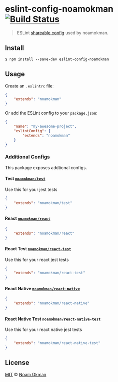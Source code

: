 # eslint-config-noamokman [![Build Status](https://travis-ci.org/noamokman/eslint-config-noamokman.svg)](https://travis-ci.org/noamokman/eslint-config-noamokman)

> ESLint [shareable config](http://eslint.org/docs/developer-guide/shareable-configs.html) used by noamokman.


## Install

```
$ npm install --save-dev eslint-config-noamokman
```

## Usage

Create an `.eslintrc` file:

```json
{
	"extends": "noamokman"
}
```

Or add the ESLint config to your `package.json`:

```json
{
	"name": "my-awesome-project",
	"eslintConfig": {
		"extends": "noamokman"
	}
}
```

### Additional Configs

This package exposes addtional configs.

#### Test [`noamokman/test`](test.json)

Use this for your jest tests

```json
{
	"extends": "noamokman/test"
}
```

#### React [`noamokman/react`](react.json)

```json
{
	"extends": "noamokman/react"
}
```

#### React Test [`noamokman/react-test`](react-test.json)

Use this for your react jest tests

```json
{
	"extends": "noamokman/react-test"
}
```

#### React Native [`noamokman/react-native`](react-native.json)

```json
{
	"extends": "noamokman/react-native"
}
```

#### React Native Test [`noamokman/react-native-test`](react-native-test.json)

Use this for your react native jest tests

```json
{
	"extends": "noamokman/react-native-test"
}
```

## License

[MIT](LICENSE) © [Noam Okman](https://github.com/noamokman)

